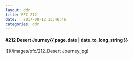 ```yaml
---
layout: ddr
title: PFC 212
date:   2017-08-12 13:46:46
categories: ddr
---
```


#### **#212** Desert Journey<span class="pull-right">{{ page.date | date_to_long_string }}</span>
![](/images/pfc/212_Desert Journey.jpg)
